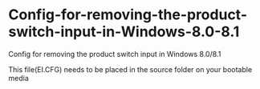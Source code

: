 # Config-for-removing-the-product-switch-input-in-Windows-8.0-8.1
Config for removing the product switch input in Windows 8.0/8.1

This file(EI.CFG) needs to be placed in the source folder on your bootable media

